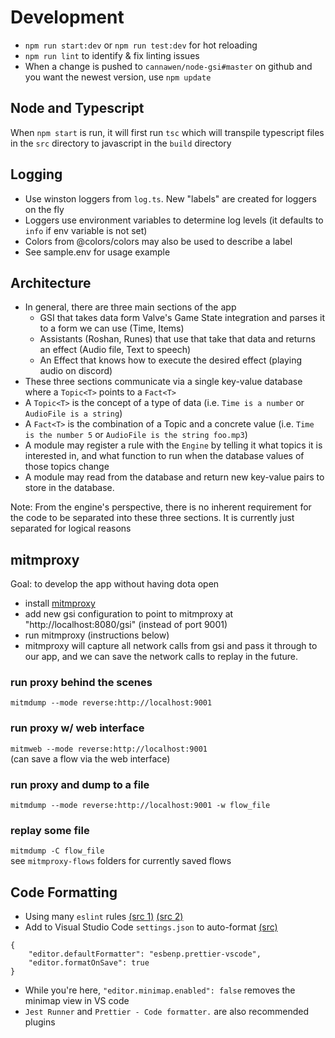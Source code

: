 # Development

-   `npm run start:dev` or `npm run test:dev` for hot reloading
-   `npm run lint` to identify & fix linting issues
-   When a change is pushed to `cannawen/node-gsi#master` on github and you want the newest version, use `npm update`

## Node and Typescript

When `npm start` is run, it will first run `tsc` which will transpile typescript files in the `src` directory to javascript in the `build` directory

## Logging

-   Use winston loggers from `log.ts`. New "labels" are created for loggers on the fly
-   Loggers use environment variables to determine log levels (it defaults to `info` if env variable is not set)
-   Colors from @colors/colors may also be used to describe a label
-   See sample.env for usage example

## Architecture

-   In general, there are three main sections of the app
    -   GSI that takes data form Valve's Game State integration and parses it to a form we can use (Time, Items)
    -   Assistants (Roshan, Runes) that use that take that data and returns an effect (Audio file, Text to speech)
    -   An Effect that knows how to execute the desired effect (playing audio on discord)
-   These three sections communicate via a single key-value database where a `Topic<T>` points to a `Fact<T>`
-   A `Topic<T>` is the concept of a type of data (i.e. `Time is a number` or `AudioFile is a string`)
-   A `Fact<T>` is the combination of a Topic and a concrete value (i.e. `Time is the number 5` or `AudioFile is the string foo.mp3`)
-   A module may register a rule with the `Engine` by telling it what topics it is interested in, and what function to run when the database values of those topics change
-   A module may read from the database and return new key-value pairs to store in the database.

Note: From the engine's perspective, there is no inherent requirement for the code to be separated into these three sections. It is currently just separated for logical reasons

## mitmproxy

Goal: to develop the app without having dota open

-   install [mitmproxy](https://mitmproxy.org/)
-   add new gsi configuration to point to mitmproxy at "http://localhost:8080/gsi" (instead of port 9001)
-   run mitmproxy (instructions below)
-   mitmproxy will capture all network calls from gsi and pass it through to our app, and we can save the network calls to replay in the future.

### run proxy behind the scenes

`mitmdump --mode reverse:http://localhost:9001`

### run proxy w/ web interface

`mitmweb --mode reverse:http://localhost:9001`  
(can save a flow via the web interface)

### run proxy and dump to a file

`mitmdump --mode reverse:http://localhost:9001 -w flow_file`

### replay some file

`mitmdump -C flow_file`  
see `mitmproxy-flows` folders for currently saved flows

## Code Formatting

-   Using many `eslint` rules [(src 1)](https://eslint.org/docs/latest/rules/) [(src 2)](https://eslint-config.netlify.app/rules/yield-star-spacing)
-   Add to Visual Studio Code `settings.json` to auto-format [(src)](https://daveceddia.com/vscode-use-eslintrc/#:~:text=Configure%20VSCode%20Settings%20to%20use%20ESLint%20for%20Formatting&text=Click%20that%20tiny%20icon%20in,paper%20with%20a%20little%20arrow.&text=The%20first%20one%20turns%20on,it%2C%20we're%20done.)

```
{
    "editor.defaultFormatter": "esbenp.prettier-vscode",
    "editor.formatOnSave": true
}
```

-   While you're here, `"editor.minimap.enabled": false` removes the minimap view in VS code
-   `Jest Runner` and `Prettier - Code formatter.` are also recommended plugins
